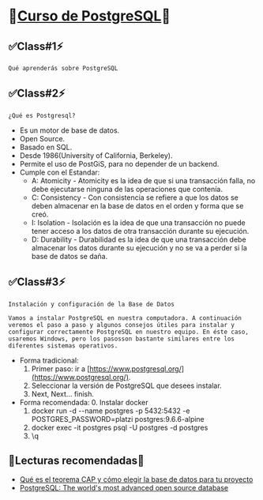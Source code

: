 # 🚨<a href="https://platzi.com/clases/postgresql/" target="_blank">Curso de PostgreSQL</a>🚨
## ✅Class#1⚡️
```Qué aprenderás sobre PostgreSQL```
## ✅Class#2⚡️
```¿Qué es Postgresql?```
* Es un motor de base de datos.
* Open Source.
* Basado en SQL.
* Desde 1986(University of California, Berkeley).
* Permite el uso de PostGiS, para no depender de un backend.
* Cumple con el Estandar:
    * A: Atomicity - Atomicity es la idea de que si una transacción falla, no debe ejecutarse ninguna de las operaciones que contenía.
    * C: Consistency - Con consistencia se refiere a que los datos se deben almacenar en la base de datos en el orden y forma que se creó.
    * I: Isolation - Isolación es la idea de que una transacción no puede tener acceso a los datos de otra transacción durante su ejecución.
    * D: Durability - Durabilidad es la idea de que una transacción debe almacenar los datos durante su ejecución y no se va a perder si la base de datos se daña.
## ✅Class#3⚡️
```Instalación y configuración de la Base de Datos```
```
Vamos a instalar PostgreSQL en nuestra computadora. A continuación veremos el paso a paso y algunos consejos útiles para instalar y configurar correctamente PostgreSQL en nuestro equipo. En éste caso, usaremos Windows, pero los pasosson bastante similares entre los diferentes sistemas operativos.
```
* Forma tradicional:
    1. Primer paso: ir a [https://www.postgresql.org/](https://www.postgresql.org/).
    2. Seleccionar la versión de PostgreSQL que desees instalar.
    3. Next, Next... finish.
* Forma recomendada:
    0. Instalar docker
    1. docker run -d --name postgres -p 5432:5432 -e POSTGRES_PASSWORD=platzi postgres:9.6.6-alpine
    2. docker exec -it postgres psql -U postgres -d postgres
    3. \q
## 🚧Lecturas recomendadas🚨
* [Qué es el teorema CAP y cómo elegir la base de datos para tu proyecto](https://platzi.com/blog/que-es-el-teorema-cap-y-como-elegir-la-base-de-datos-para-tu-proyecto)
* [PostgreSQL: The world's most advanced open source database](https://www.postgresql.org/)
